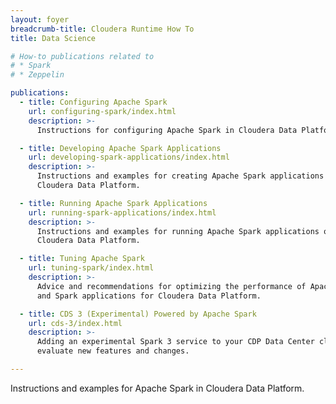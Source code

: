 ```yaml
---
layout: foyer
breadcrumb-title: Cloudera Runtime How To
title: Data Science

# How-to publications related to
# * Spark
# * Zeppelin

publications:
  - title: Configuring Apache Spark
    url: configuring-spark/index.html
    description: >-
      Instructions for configuring Apache Spark in Cloudera Data Platform.

  - title: Developing Apache Spark Applications
    url: developing-spark-applications/index.html
    description: >-
      Instructions and examples for creating Apache Spark applications to run on
      Cloudera Data Platform.

  - title: Running Apache Spark Applications
    url: running-spark-applications/index.html
    description: >-
      Instructions and examples for running Apache Spark applications on
      Cloudera Data Platform.

  - title: Tuning Apache Spark
    url: tuning-spark/index.html
    description: >-
      Advice and recommendations for optimizing the performance of Apache Spark
      and Spark applications for Cloudera Data Platform.

  - title: CDS 3 (Experimental) Powered by Apache Spark
    url: cds-3/index.html
    description: >-
      Adding an experimental Spark 3 service to your CDP Data Center cluster to
      evaluate new features and changes.

---
```


Instructions and examples for Apache Spark in Cloudera Data
Platform.
